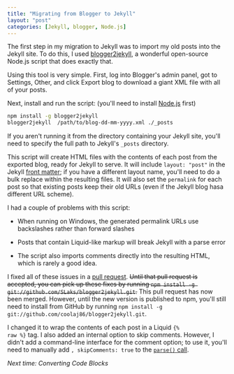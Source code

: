 ```yaml
---
title: "Migrating from Blogger to Jekyll"
layout: "post"
categories: [Jekyll, blogger, Node.js]
---
```


The first step in my migration to Jekyll was to import my old posts into the Jekyll site.  To do this, I used [blogger2jekyll](https://github.com/coolaj86/blogger2jekyll), a wonderful open-source Node.js script that does exactly that.

Using this tool is very simple.  First, log into Blogger's admin panel, got to Settings, Other, and click Export blog to download a giant XML file with all of your posts.

Next, install and run the script: (you'll need to install [Node.js](http://nodejs.org) first)

```bash
npm install -g blogger2jekyll
blogger2jekyll  /path/to/blog-dd-mm-yyyy.xml ./_posts
```

If you aren't running it from the directory containing your Jekyll site, you'll need to specify the full path to Jekyll's `_posts` directory. 
 
This script will create HTML files with the contents of each post from the exported blog, ready for Jekyll to serve.  It will include `layout: "post"` in the Jekyll [front matter](http://jekyllrb.com/docs/frontmatter/); if you have a different layout name, you'll need to do a bulk replace within the resulting files.  It will also set the `permalink` for each post so that existing posts keep their old URLs (even if the Jekyll blog hasa different URL scheme).

I had a couple of problems with this script:

 - When running on Windows, the generated permalink URLs use backslashes rather than forward slashes

 - Posts that contain Liquid-like markup will break Jekyll with a parse error

 - The script also imports comments directly into the resulting HTML, which is rarely a good idea.

I fixed all of these issues in a [pull request](https://github.com/coolaj86/blogger2jekyll/pull/7).  <strike>Until that pull request is accepted, you can pick up these fixes by running `npm install -g git://github.com/SLaks/blogger2jekyll.git`.</strike>  This pull request has now been merged.  However, until the new version is published to npm, you'll still need to install from GitHub by running `npm install -g git://github.com/coolaj86/blogger2jekyll.git`.

I changed it to wrap the contents of each post in a Liquid <code>&#123;% raw %}</code> tag.  I also added an internal option to skip comments.  However, I didn't add a command-line interface for the comment option; to use it, you'll need to manually add `, skipComments: true` to the [`parse()` call](https://github.com/SLaks/blogger2jekyll/blob/master/bin/blogger2jekyll.js#L46).

_Next time: Converting Code Blocks_